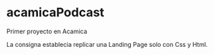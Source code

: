 # acamicaPodcast

Primer proyecto en Acamica

La consigna establecia replicar una Landing Page solo con Css y Html.
